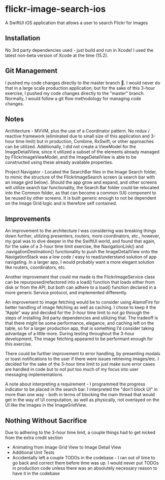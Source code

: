 # flickr-image-search-ios
A SwiftUI iOS application that allows a user to search Flickr for images

## Installation

No 3rd party dependencies used - just build and run in Xcode! I used the latest non-beta version of Xcode at the time (15.2). 

## Git Management

I pushed my code changes directly to the master branch 🙈. I would never do that in a large scale production application; but for the sake of this 3-hour exercise, I pushed my code changes directly to the "master" branch. Normally, I would follow a git flow methodology for  managing code changes.

## Notes

Architecture - MVVM, plus the use of a Coordinator pattern. No redux / reactive framework (eliminated due to small size of this application and 3-hour time limit) but in production, Combine, RxSwift, or other approaches can be utilized. Additionally, I did not create a ViewModel for the ImageDetailView, since it utilized a subset of the elements already managed by FlickrImageViewModel, and the ImageDetailView is able to be constructed using these already available properties.

Project Navigator - Located the SearchBar files in the Image Search folder, to mimic the structure of the FlickrImageSearch screen (a search bar with an image gird below). Should the app grow and expand, and other screens will utilize search bar functionality, the Search Bar folder could be relocated into the Common folder, as that can become a common (UI) component to be reused by other screens. It is built generic enough to not be dependent on the Image Grid logic and is therefore self contained.

## Improvements

An improvement to the architecture I was considering was breaking things down further, utilizing presenters, routers, more coordinators, etc., however, my goal was to dive deeper in the the SwiftUI world, and found that again, for the sake of a 3-hour time limit exercise, the NavigationLink() and .navigationDestination{} functionality to push the ImageDetailView onto the NavigationStack was a low code / easy to read/understand solution of app navigating. In a larger app, I would probably want a more elegant solution like routers, coordinators, etc.

Another improvement that could me made is the FlickrImageService class can be repurposed/refactored into a load() function that loads either from disk or from the API, but both can adhere to a load() function declared in a more generic Service protocol, and implemented differently.

An improvement to image fetching would be to consider using AlamoFire for better handling of image fetching as well as caching. I chose to keep it the “Apple” way and decided for the 3-hour time limit to not go through the steps of installing 3rd party dependencies and utilizing that. The tradeoff is that there might be some performance, elegance, and caching left on the table, so for a larger production app, that is something I’d consider taking advantage of a little more. During testing throughout the 3-hour development, The image fetching appeared to be performant enough for this exercise.

There could be further improvement to error handling, by presenting modals or toast notifications to the user if there were issues retrieving images/etc. I decided for the sake of the 3-hour time limit to just make sure error cases are handled in code but to not put too much of my focus into user messaging implementations.

A note about interpreting a requirement - I programmed the progress indicator to be placed in the search bar. I interpreted the "don’t block UI" in more than one way - both in terms of blocking the main thread that would get in the way of UI computation, as well as physically, not overlayed on the UI like the images in the ImageGridView.

## Nothing Without Sacrifice

Due to adhering to the 3-hour time limit, a couple things had to get nicked from the extra credit section

- Animating from Image Grid View to Image Detail View
- Additional Unit Tests
- Accidentally left a couple TODOs in the codebase - I ran out of time to go back and correct them before time was up. I would never put TODOs in production code unless there was an absolutely necessary reason to have it in the codebase
